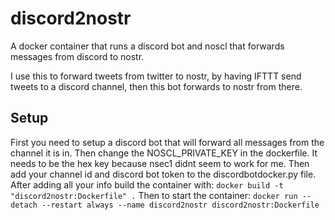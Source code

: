 # discord2nostr
A docker container that runs a discord bot and noscl that forwards messages from discord to nostr.

I use this to forward tweets from twitter to nostr, by having IFTTT send tweets to a discord channel, then this bot forwards to nostr from there.

## Setup

First you need to setup a discord bot that will forward all messages from the channel it is in. Then change the NOSCL_PRIVATE_KEY in the dockerfile. It needs to be the hex key because nsec1 didnt seem to work for me. Then add your channel id and discord bot token to the discordbotdocker.py file. After adding all your info build the container with:
``` docker build -t "discord2nostr:Dockerfile" . ``` 
Then to start the container:
``` docker run --detach --restart always --name discord2nostr discord2nostr:Dockerfile ```
